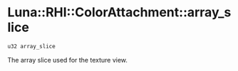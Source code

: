 # Luna::RHI::ColorAttachment::array_slice

```c++
u32 array_slice
```

The array slice used for the texture view. 


